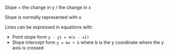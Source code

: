 Slope = the change in y / the change in x

Slope is normally represented with `m`

Lines can be expressed in equations with:

- Point slope form `y - y1 = m(x - x1)`
- Slope intercept form `y = mx + b` where b is the y coordinate where the y axis is crossed
